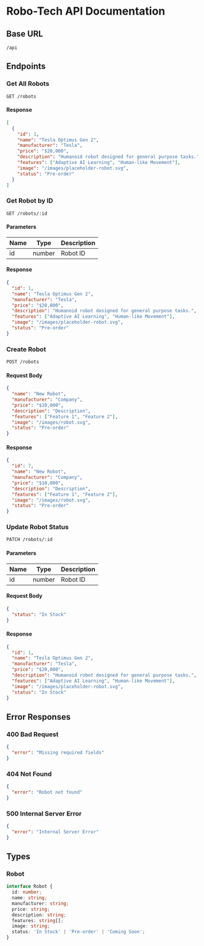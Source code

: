 # Robo-Tech API Documentation

## Base URL
`/api`

## Endpoints

### Get All Robots
```http
GET /robots
```

#### Response
```json
[
  {
    "id": 1,
    "name": "Tesla Optimus Gen 2",
    "manufacturer": "Tesla",
    "price": "$20,000",
    "description": "Humanoid robot designed for general purpose tasks.",
    "features": ["Adaptive AI Learning", "Human-like Movement"],
    "image": "/images/placeholder-robot.svg",
    "status": "Pre-order"
  }
]
```

### Get Robot by ID
```http
GET /robots/:id
```

#### Parameters
| Name | Type | Description |
|------|------|-------------|
| id   | number | Robot ID |

#### Response
```json
{
  "id": 1,
  "name": "Tesla Optimus Gen 2",
  "manufacturer": "Tesla",
  "price": "$20,000",
  "description": "Humanoid robot designed for general purpose tasks.",
  "features": ["Adaptive AI Learning", "Human-like Movement"],
  "image": "/images/placeholder-robot.svg",
  "status": "Pre-order"
}
```

### Create Robot
```http
POST /robots
```

#### Request Body
```json
{
  "name": "New Robot",
  "manufacturer": "Company",
  "price": "$10,000",
  "description": "Description",
  "features": ["Feature 1", "Feature 2"],
  "image": "/images/robot.svg",
  "status": "Pre-order"
}
```

#### Response
```json
{
  "id": 7,
  "name": "New Robot",
  "manufacturer": "Company",
  "price": "$10,000",
  "description": "Description",
  "features": ["Feature 1", "Feature 2"],
  "image": "/images/robot.svg",
  "status": "Pre-order"
}
```

### Update Robot Status
```http
PATCH /robots/:id
```

#### Parameters
| Name | Type | Description |
|------|------|-------------|
| id   | number | Robot ID |

#### Request Body
```json
{
  "status": "In Stock"
}
```

#### Response
```json
{
  "id": 1,
  "name": "Tesla Optimus Gen 2",
  "manufacturer": "Tesla",
  "price": "$20,000",
  "description": "Humanoid robot designed for general purpose tasks.",
  "features": ["Adaptive AI Learning", "Human-like Movement"],
  "image": "/images/placeholder-robot.svg",
  "status": "In Stock"
}
```

## Error Responses

### 400 Bad Request
```json
{
  "error": "Missing required fields"
}
```

### 404 Not Found
```json
{
  "error": "Robot not found"
}
```

### 500 Internal Server Error
```json
{
  "error": "Internal Server Error"
}
```

## Types

### Robot
```typescript
interface Robot {
  id: number;
  name: string;
  manufacturer: string;
  price: string;
  description: string;
  features: string[];
  image: string;
  status: 'In Stock' | 'Pre-order' | 'Coming Soon';
}
```
